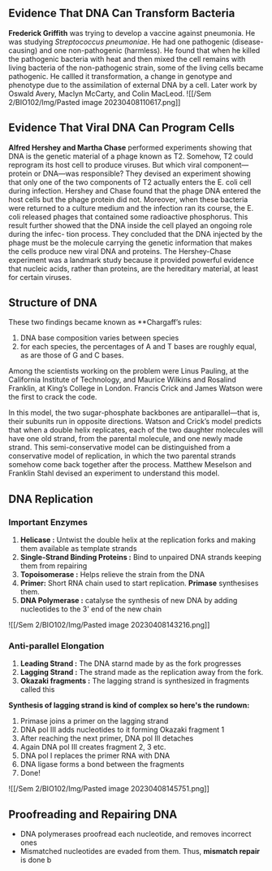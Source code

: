 ## Evidence That DNA Can Transform Bacteria

**Frederick Griffith** was trying to develop a vaccine against pneumonia. He was
studying *Streptococcus pneumoniae*.  He had one pathogenic (disease-causing) and one non-pathogenic (harmless). He found that when he killed the pathogenic bacteria with heat and then mixed the cell remains with living bacteria of the non-pathogenic strain, some of the living cells became pathogenic. He callled it transformation, a change in genotype and phenotype due to the assimilation of external DNA by a cell. Later work by Oswald Avery, Maclyn McCarty, and Colin MacLeod. ![[/Sem 2/BIO102/Img/Pasted image 20230408110617.png]]



## Evidence That Viral DNA Can Program Cells

**Alfred Hershey and Martha Chase** performed experiments showing that DNA is the genetic material of a phage known as T2. Somehow, T2 could reprogram its host cell to produce viruses. But which viral component—protein or DNA—was responsible? They devised an experiment showing that only one of the two components of T2 actually enters the E. coli cell during infection.
Hershey and Chase found that the phage DNA entered the host cells but the phage protein did not. Moreover, when these bacteria were returned to a culture medium and the infection
ran its course, the E. coli released phages that contained some radioactive phosphorus. This result further showed that the DNA inside the cell played an ongoing role during the infec-
tion process. They concluded that the DNA injected by the phage must be the molecule carrying the genetic information that makes the cells produce new viral DNA and proteins. The Hershey-Chase experiment was a landmark study because it provided powerful evidence that nucleic acids, rather than proteins, are the hereditary material, at least for certain viruses.

## Structure of DNA 
These two findings became known as **Chargaff’s rules:
1. DNA base composition varies between species
2. for each species, the percentages of A and T bases are roughly equal, as are those of G and C bases. 

Among the scientists working on the problem were Linus Pauling, at the California Institute of Technology, and Maurice Wilkins and Rosalind Franklin, at King’s College in London.
Francis Crick and James Watson were the first to crack the code.

In this model, the two sugar-phosphate backbones are antiparallel—that is, their subunits run in opposite directions. Watson and Crick’s model predicts that when a double helix replicates, each of the two daughter molecules will have one old strand, from the parental molecule, and one newly made strand. This semi-conservative model can be distinguished from a conservative model of replication, in which the two parental strands somehow come back together after the process. Matthew Meselson and Franklin Stahl devised an experiment to understand this model.


## DNA Replication

### Important Enzymes

1. **Helicase :** Untwist the double helix at the replication forks and making them available as template strands
2.  **Single-Strand Binding Proteins :** Bind to unpaired DNA strands keeping them from repairing 
3. **Topoisomerase :** Helps relieve the strain from the DNA 
4. **Primer:** Short RNA chain used to start replication. **Primase** synthesises them.
5. **DNA Polymerase :** catalyse the synthesis of new DNA by adding nucleotides to the 3' end of the new chain

![[/Sem 2/BIO102/Img/Pasted image 20230408143216.png]]

### Anti-parallel Elongation

1. **Leading Strand :** The DNA starnd made by as the fork progresses 
2. **Lagging Strand :** The strand made as the replication away from the fork.
3. **Okazaki fragments :** The lagging strand is synthesized in fragments called this

**Synthesis of lagging strand is kind of complex so here's the rundown:**

1. Primase joins a primer on the lagging strand
2. DNA pol III adds nucleotides to it forming Okazaki fragment 1
3. After reaching the next primer, DNA pol III detaches 
4. Again DNA pol III creates fragment 2, 3 etc.
5. DNA pol I replaces the primer RNA with DNA
6. DNA ligase forms a bond between the fragments
7. Done!


![[/Sem 2/BIO102/Img/Pasted image 20230408145751.png]]

## Proofreading and Repairing DNA

* DNA polymerases proofread each nucleotide, and removes incorrect ones
* Mismatched nucleotides are evaded from them. Thus, **mismatch repair** is done b